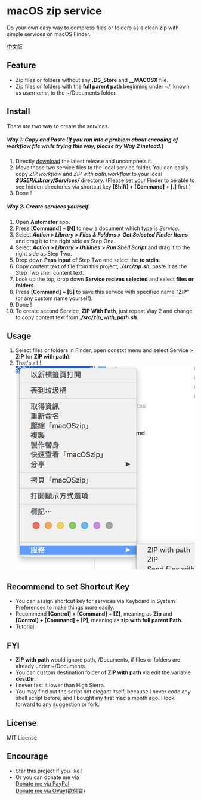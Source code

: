 # macOS zip service

Do your own easy way to compress files or folders as a clean zip with simple services on macOS Finder.

[中文版](https://github.com/pilisir/macOSzip/wiki/%E4%B8%AD%E6%96%87%E7%89%88-README)

## Feature
* Zip files or folders without any **.DS_Store** and **__MACOSX** file.
* Zip files or folders with the **full parent path** beginning under ~/, known as *username*, to the ~/Documents folder.
## Install
There are two way to create the services.
##### Way 1: Copy and Paste (If you run into a problem about encoding of workflow file while trying this way, please try Way 2 instead.)
1. Directly [download](https://github.com/pilisir/macOSzip/releases/latest/download/macOSzip.zip) the latest release and uncompress it.
2. Move those two service files to the local service folder. You can easily copy *ZIP.workflow* and *ZIP with path.workflow* to your local __*$USER/Library/Services/*__ directory. (Please set your Finder to be able to see hidden directories via shortcut key **[Shift] + [Command] + [.]**  first.)
3. Done !
##### Way 2: Create services yourself. 
1. Open **Automator** app.
2. Press **[Command] + [N]** to new a document which type is *Service*.
3. Select __*Action > Library > Files & Folders > Get Selected Finder Items*__ and drag it to the right side as Step One.
4. Select __*Action > Library > Utillities > Run Shell Script*__ and drag it to the right side as Step Two.
5. Drop down **Pass input** of Step Two and select the **to stdin**.
6. Copy content text of file from this project, __*./src/zip.sh*__, paste it as the Step Two shell content text.
7. Look up the top, drop down **Service recives selected** and select **files or folders**.
8. Press **[Command] + [S]** to save this service with specified name "**ZIP**" (or any custom name yourself). 
9. Done !
10. To create second Service, **ZIP With Path**, just repeat Way 2 and change to copy content text from __*./src/zip_with_path.sh*__.

## Usage
1. Select files or folders in Finder, open conetxt menu and select Service > **ZIP** (or **ZIP with path**).
2. That's all !
![context menu](https://github.com/pilisir/macOSzip/blob/master/doc/image/contextmenu.png)

## Recommend to set Shortcut Key
* You can assign shortcut key for services via Keyboard in System Preferences to make things more easily.
* Recommend **[Control] + [Command] + [Z]**, meaning as **Zip** and **[Control] + [Command] + [P]**, meaning as **zip with full parent Path**.
* [Tutorial](https://apple.stackexchange.com/questions/43998/how-do-i-assign-a-keyboard-shortcut-to-a-service-in-os-x)

## FYI
* **ZIP with path** would ignore path, /Documents, if files or folders are already under ~/Documents.
* You can custom destination folder of **ZIP with path** via edit the variable **destDir**.
* I never test it lower than High Sierra.
* You may find out the script not elegant itself, because I never code any shell script before, and I bought my first mac a month ago. I look forward to any suggestion or fork.

## License
MIT License

## Encourage
* Star this project if you like !
* Or you can donate me via\
[Donate me via PayPal](https://www.paypal.me/pilisir/0.99usd)\
[Donate me via OPay(歐付寶)](https://p.opay.tw/unUun)

